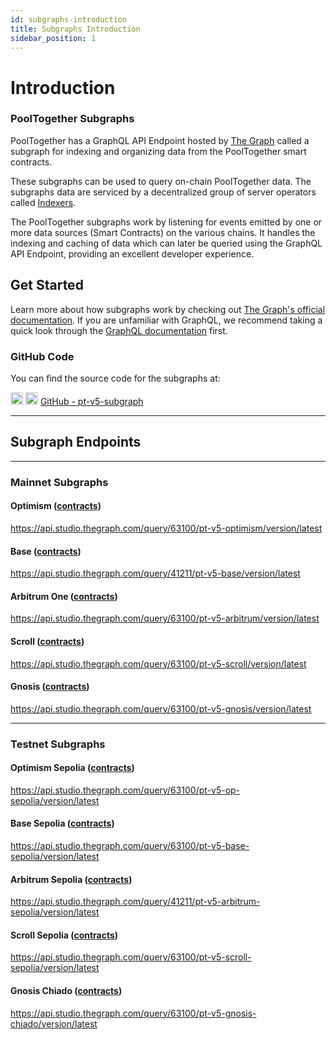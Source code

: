 ```yaml
---
id: subgraphs-introduction
title: Subgraphs Introduction
sidebar_position: 1
---
```


# Introduction

### PoolTogether Subgraphs

PoolTogether has a GraphQL API Endpoint hosted by [The Graph](https://thegraph.com/docs/en/about/#what-the-graph-is) called a subgraph for indexing and organizing data from the PoolTogether smart contracts.

These subgraphs can be used to query on-chain PoolTogether data. The subgraphs data are serviced by a decentralized group of server operators called [Indexers](https://thegraph.com/docs/en/network/indexing/).

The PoolTogether subgraphs work by listening for events emitted by one or more data sources (Smart Contracts) on the various chains. It handles the indexing and caching of data which can later be queried using the GraphQL API Endpoint, providing an excellent developer experience.

## Get Started

Learn more about how subgraphs work by checking out [The Graph's official documentation](https://thegraph.com/docs/en/). If you are unfamiliar with GraphQL, we recommend taking a quick look through the [GraphQL documentation](https://graphql.org/learn/) first.

### GitHub Code

You can find the source code for the subgraphs at:


<div className='flex-center'>
  <img src="/img/github.svg" width="20" height="20" className='github-img-dark' />
  <img src="/img/github-light.png" width="20" height="20" className='github-img-light' />
  <a href="https://github.com/GenerationSoftware/pt-v5-subgraph">GitHub - pt-v5-subgraph</a>
</div>

---

## Subgraph Endpoints

---

### Mainnet Subgraphs

#### Optimism ([contracts](/protocol/deployments/optimism))

https://api.studio.thegraph.com/query/63100/pt-v5-optimism/version/latest

#### Base ([contracts](/protocol/deployments/base))

https://api.studio.thegraph.com/query/41211/pt-v5-base/version/latest

#### Arbitrum One ([contracts](/protocol/deployments/arbitrum))

https://api.studio.thegraph.com/query/63100/pt-v5-arbitrum/version/latest

#### Scroll ([contracts](/protocol/deployments/scroll))

https://api.studio.thegraph.com/query/63100/pt-v5-scroll/version/latest

#### Gnosis ([contracts](/protocol/deployments/gnosis))

https://api.studio.thegraph.com/query/63100/pt-v5-gnosis/version/latest

---

### Testnet Subgraphs

#### Optimism Sepolia ([contracts](/protocol/deployments/optimism-sepolia))

https://api.studio.thegraph.com/query/63100/pt-v5-op-sepolia/version/latest

#### Base Sepolia ([contracts](/protocol/deployments/base-sepolia))

https://api.studio.thegraph.com/query/63100/pt-v5-base-sepolia/version/latest

#### Arbitrum Sepolia ([contracts](/protocol/deployments/arbitrum-sepolia))

https://api.studio.thegraph.com/query/41211/pt-v5-arbitrum-sepolia/version/latest

#### Scroll Sepolia ([contracts](/protocol/deployments/scroll-sepolia))

https://api.studio.thegraph.com/query/63100/pt-v5-scroll-sepolia/version/latest

#### Gnosis Chiado ([contracts](/protocol/deployments/gnosis-chiado))

https://api.studio.thegraph.com/query/63100/pt-v5-gnosis-chiado/version/latest
